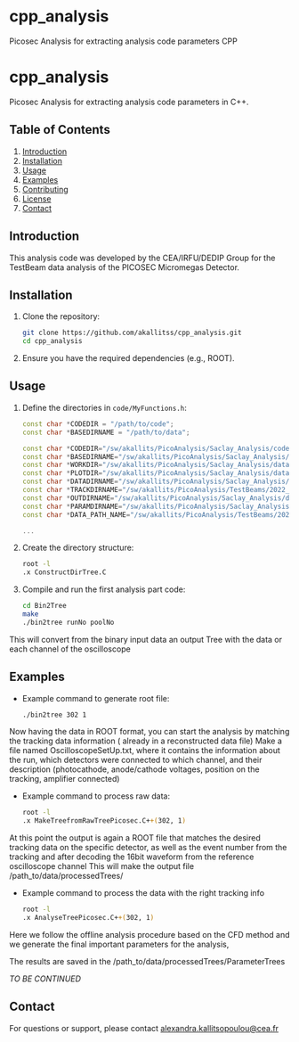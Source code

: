 # cpp_analysis
Picosec Analysis for extracting analysis code parameters CPP

# cpp_analysis

Picosec Analysis for extracting analysis code parameters in C++.

## Table of Contents
1. [Introduction](#introduction)
2. [Installation](#installation)
3. [Usage](#usage)
4. [Examples](#examples)
5. [Contributing](#contributing)
6. [License](#license)
7. [Contact](#contact)

## Introduction
This analysis code was developed by the CEA/IRFU/DEDIP Group for the TestBeam data analysis of the PICOSEC Micromegas Detector.

## Installation
1. Clone the repository:
    ```bash
    git clone https://github.com/akallitss/cpp_analysis.git
    cd cpp_analysis
    ```
2. Ensure you have the required dependencies (e.g., ROOT).

## Usage
1. Define the directories in `code/MyFunctions.h`:
    ```cpp
    const char *CODEDIR = "/path/to/code";
    const char *BASEDIRNAME = "/path/to/data";

    const char *CODEDIR="/sw/akallits/PicoAnalysis/Saclay_Analysis/code";
    const char *BASEDIRNAME="/sw/akallits/PicoAnalysis/Saclay_Analysis/data/2022_October_h4";
    const char *WORKDIR="/sw/akallits/PicoAnalysis/Saclay_Analysis/data/2022_October_h4/wdir";
    const char *PLOTDIR="/sw/akallits/PicoAnalysis/Saclay_Analysis/data/2022_October_h4/plots";
    const char *DATADIRNAME="/sw/akallits/PicoAnalysis/Saclay_Analysis/data/2022_October_h4/dataTrees";
    const char *TRACKDIRNAME="/sw/akallits/PicoAnalysis/TestBeams/2022_October_h4/tracking/";
    const char *OUTDIRNAME="/sw/akallits/PicoAnalysis/Saclay_Analysis/data/2022_October_h4/processedTrees";
    const char *PARAMDIRNAME="/sw/akallits/PicoAnalysis/Saclay_Analysis/data/2022_October_h4/processedTrees/ParameterTrees";
    const char *DATA_PATH_NAME="/sw/akallits/PicoAnalysis/TestBeams/2022_October_h4";

    ...
    ```
2. Create the directory structure:
    ```bash
    root -l
    .x ConstructDirTree.C
    ```
3. Compile and run the first analysis part code:
    ```bash
    cd Bin2Tree
    make
    ./bin2tree runNo poolNo
    ```
This will convert from the binary input data an output Tree with the data or each channel of the oscilloscope

## Examples
- Example command to generate root file:
    ```bash
    ./bin2tree 302 1
    ```
Now having the data in ROOT format, you can start the analysis by matching the tracking data information ( already in a reconstructed data file) 
Make a file named OscilloscopeSetUp.txt, where it contains the information about the run, which detectors were connected to which channel, 
and their description (photocathode, anode/cathode voltages, position on the tracking, amplifier connected) 

- Example command to process raw data:
    ```bash
    root -l
    .x MakeTreefromRawTreePicosec.C++(302, 1)
    ```
At this point the output is again a ROOT file that matches the desired tracking data on the specific detector, as well as the event number from the tracking
and after decoding the 16bit waveform from the reference oscilloscope channel
This will make the output file /path_to/data/processedTrees/ 
- Example command to process the data with the right tracking info
    ```bash
    root -l
    .x AnalyseTreePicosec.C++(302, 1)
Here we follow the offline analysis procedure based on the CFD method
and we generate the final important parameters for the analysis, 

The results are saved in the /path_to/data/processedTrees/ParameterTrees

*TO BE CONTINUED* 

## Contact
For questions or support, please contact [alexandra.kallitsopoulou@cea.fr](alexandra.kallitsopoulou@cea.fr)
